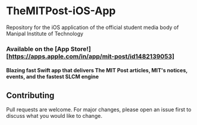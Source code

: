 # TheMITPost-iOS-App
Repository for the iOS application of the official student media body of Manipal Institute of Technology

### Available on the [App Store!][https://apps.apple.com/in/app/mit-post/id1482139053]

#### Blazing fast Swift app that delivers The MIT Post articles, MIT's notices, events, and the fastest SLCM engine


## Contributing
Pull requests are welcome. For major changes, please open an issue first to discuss what you would like to change.


